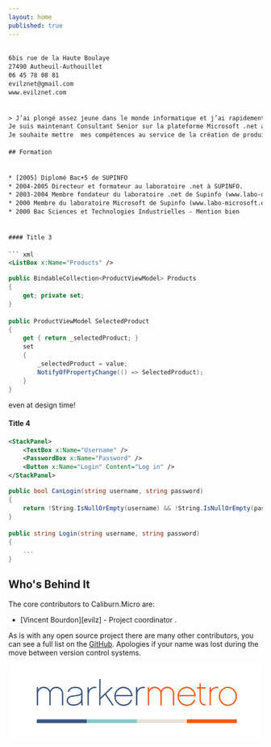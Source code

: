 ```yaml
---
layout: home
published: true
---
```


``` xml

6bis rue de la Haute Boulaye
27490 Autheuil-Authouillet
06 45 78 08 81
evilznet@gmail.com
www.evilznet.com


> J’ai plongé assez jeune dans le monde informatique et j’ai rapidement commencé à développer sur le web dans les années 1995-1996. 
Je suis maintenant Consultant Senior sur la plateforme Microsoft .net avec une bonne expérience du monde web.
Je souhaite mettre  mes compétences au service de la création de produits innovants.

## Formation


* [2005] Diplomé Bac+5 de SUPINFO
* 2004-2005 Directeur et formateur au laboratoire .net à SUPINFO.
* 2003-2004 Membre fondateur du laboratoire .net de Supinfo (www.labo-dotnet.com) et formateur au laboratoire des.net à SUPINFO.
* 2000 Membre du laboratoire Microsoft de Supinfo (www.labo-microsoft.org)
* 2000 Bac Sciences et Technologies Industrielles - Mention bien


#### Title 3

``` xml
<ListBox x:Name="Products" />
``` 

``` csharp
public BindableCollection<ProductViewModel> Products
{
    get; private set; 
}

public ProductViewModel SelectedProduct
{
    get { return _selectedProduct; }
    set
    {
        _selectedProduct = value;
        NotifyOfPropertyChange(() => SelectedProduct);
    }
}
```

even at design time!

#### Title 4

``` xml
<StackPanel>
    <TextBox x:Name="Username" />
    <PasswordBox x:Name="Password" />
    <Button x:Name="Login" Content="Log in" />
</StackPanel>
```

``` csharp
public bool CanLogin(string username, string password)
{
    return !String.IsNullOrEmpty(username) && !String.IsNullOrEmpty(password);
}

public string Login(string username, string password)
{
    ...
}
```

## Who's Behind It
The core contributors to Caliburn.Micro are:

 - [Vincent Bourdon][evilz] - Project coordinator .


As is with any open source project there are many other contributors, you can see a full list on the [GitHub][contributors]. Apologies if your name was lost during the move between version control systems.


[![Marker Metro](/public/images/marker-metro.png)][mm]


[nuget]: http://www.nuget.org/packages/Caliburn.Micro
[docs]: /documentation
[support]: /support
[getting-started]: /documentation/getting-started
[rob]: http://robeisenberg.com
[bs]: http://www.bluespire.com
[nigel]: http://compiledexperience.com
[mm]: http://markermetro.com
[thomas]: https://twitter.com/thomasibel
[contributors]: https://github.com/Caliburn-Micro/Caliburn.Micro/graphs/contributors
[durandal]: http://durandaljs.com/
